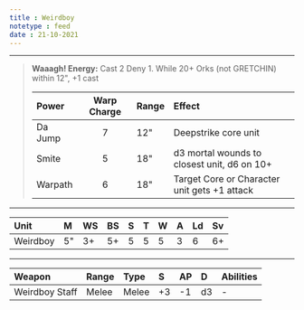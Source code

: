 ```yaml
---
title : Weirdboy
notetype : feed
date : 21-10-2021
---
```


---

> **Waaagh! Energy:** Cast 2 Deny 1. While 20+ Orks (not GRETCHIN) within 12", +1 cast
> 
> | Power   | Warp Charge | Range | Effect                                       |
> |:------- |:-----------:|:----- |:-------------------------------------------- |
> | Da Jump | 7           | 12"   | Deepstrike core unit                         |
> | Smite   | 5           | 18"   | d3 mortal wounds to closest unit, d6 on 10+  |
> | Warpath | 6           | 18"   | Target Core or Character unit gets +1 attack |

---

| Unit     | M   | WS  | BS  | S   | T   | W   | A   | Ld  | Sv  |
|:-------- |:--- |:--- |:--- |:--- |:--- |:--- |:--- |:--- |:--- |
| Weirdboy | 5"  | 3+  | 5+  | 5   | 5   | 5   | 3   | 6   | 6+  |

---

| Weapon         | Range | Type  | S   | AP  | D   | Abilities |
|:-------------- |:----- |:----- |:--- |:--- |:--- |:--------- |
| Weirdboy Staff | Melee | Melee | +3  | -1  | d3  | -         |